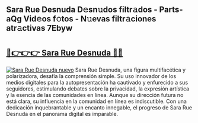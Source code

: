 ## Sara Rue Desnuda D𝚎sn𝚞dos filtr𝚊dos - Parts-aQg Vid𝚎os f𝚘tos - N𝚞evas filtr𝚊ciones atr𝚊ctivas 7Ebyw

# <h2><a href="http://mb9kdd.tromn.icu/?c=Sara+Rue+Desnuda">🔗👉👉👉 Sara Rue Desnuda 🔗🔗</a></h2>

[![Sara Rue Desnuda nuevo](https://i.imgur.com/pEAQMta.gif)](http://mb9kdd.tromn.icu/?c=Sara+Rue+Desnuda)
Sara Rue Desnuda, una figura multifacética y polarizadora, desafía la comprensión simple. Su uso innovador de los medios digitales para la autopresentación ha cautivado y enfurecido a sus seguidores, estimulando debates sobre la privacidad, la expresión artística y la esencia de las comunidades en línea. Aunque su dirección futura no está clara, su influencia en la comunidad en línea es indiscutible. Con una dedicación inquebrantable y un encanto innegable, el progreso de Sara Rue Desnuda en el panorama digital es imparable.

